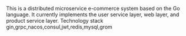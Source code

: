 This is a distributed microservice e-commerce system based on the Go language. It currently implements the user service layer, web layer, and product service layer.
Technology stack gin,grpc,nacos,consul,jwt,redis,mysql,grom
